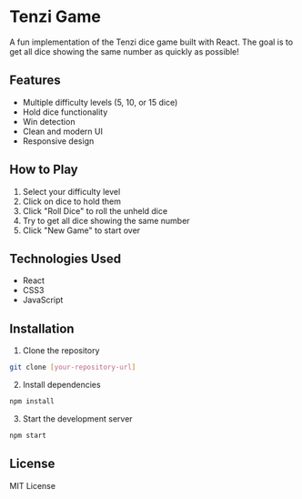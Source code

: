 # Tenzi Game

A fun implementation of the Tenzi dice game built with React. The goal is to get all dice showing the same number as quickly as possible!

## Features

- Multiple difficulty levels (5, 10, or 15 dice)
- Hold dice functionality
- Win detection
- Clean and modern UI
- Responsive design

## How to Play

1. Select your difficulty level
2. Click on dice to hold them
3. Click "Roll Dice" to roll the unheld dice
4. Try to get all dice showing the same number
5. Click "New Game" to start over

## Technologies Used

- React
- CSS3
- JavaScript

## Installation

1. Clone the repository

```bash
git clone [your-repository-url]
```

2. Install dependencies

```bash
npm install
```

3. Start the development server

```bash
npm start
```

## License

MIT License
